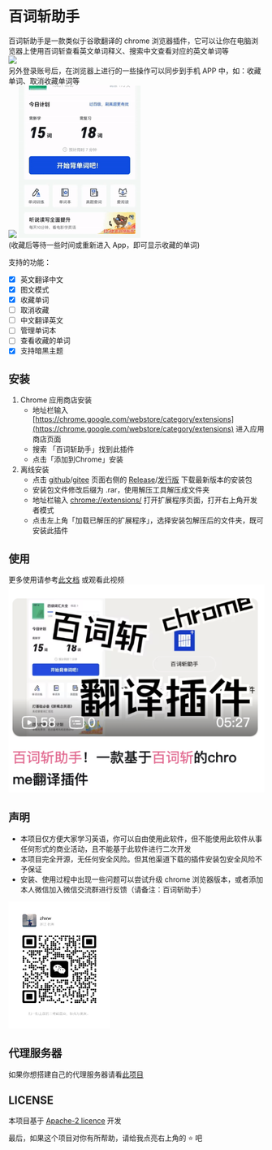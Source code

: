 # 百词斩助手

百词斩助手是一款类似于谷歌翻译的 chrome 浏览器插件，它可以让你在电脑浏览器上使用百词斩查看英文单词释义、搜索中文查看对应的英文单词等  
<img src="./imgs/translate.gif" style="width:400px; ">  
另外登录账号后，在浏览器上进行的一些操作可以同步到手机 APP 中，如：收藏单词、取消收藏单词等  
<img src="./imgs/collect-word.gif" style="width:400px;">
<img src="./imgs/look-word.gif" style="height:300px;">  
(收藏后等待一些时间或重新进入 App，即可显示收藏的单词)

支持的功能：
- [x] 英文翻译中文
- [x] 图文模式
- [x] 收藏单词
- [ ] 取消收藏
- [ ] 中文翻译英文
- [ ] 管理单词本
- [ ] 查看收藏的单词
- [x] 支持暗黑主题

## 安装
1. Chrome 应用商店安装  
   - 地址栏输入 [https://chrome.google.com/webstore/category/extensions](https://chrome.google.com/webstore/category/extensions) 进入应用商店页面
   - 搜索 「百词斩助手」找到此插件
   - 点击「添加到Chrome」安装
2. 离线安装
   - 点击 [github](https://github.com/marmot-z/baicizhan-helper)/[gitee](https://gitee.com/mamotz/baicizhan-helper) 页面右侧的 [Release](https://github.com/marmot-z/baicizhan-helper/releases)/[发行版](https://gitee.com/mamotz/baicizhan-helper/releases) 下载最新版本的安装包   
   - 安装包文件修改后缀为 .rar，使用解压工具解压成文件夹
   - 地址栏输入 [chrome://extensions/](chrome://extensions/) 打开扩展程序页面，打开右上角开发者模式
   - 点击左上角「加载已解压的扩展程序」，选择安装包解压后的文件夹，既可安装此插件

## 使用
更多使用请参考[此文档](./usage.md) 或观看此视频 [![百词斩翻译插件介绍视频](./imgs/video.png)](https://www.bilibili.com/video/BV1QG411P7Es/?vd_source=c9a73be2d20b05f083743335a8193e20 "百词斩翻译插件介绍视频")

## 声明
- 本项目仅方便大家学习英语，你可以自由使用此软件，但不能使用此软件从事任何形式的商业活动，且不能基于此软件进行二次开发
- 本项目完全开源，无任何安全风险。但其他渠道下载的插件安装包安全风险不予保证
- 安装、使用过程中出现一些问题可以尝试升级 chrome 浏览器版本，或者添加本人微信加入微信交流群进行反馈（请备注：百词斩助手）
<img style="width: 200px; height: 250px" src="./imgs/wechat-qr.png">

## 代理服务器
如果你想搭建自己的代理服务器请看[此项目](https://github.com/marmot-z/baicizhan-helper-proxy)

## LICENSE
本项目基于 [Apache-2 licence](https://www.apache.org/licenses/LICENSE-2.0) 开发


最后，如果这个项目对你有所帮助，请给我点亮右上角的 :star: 吧